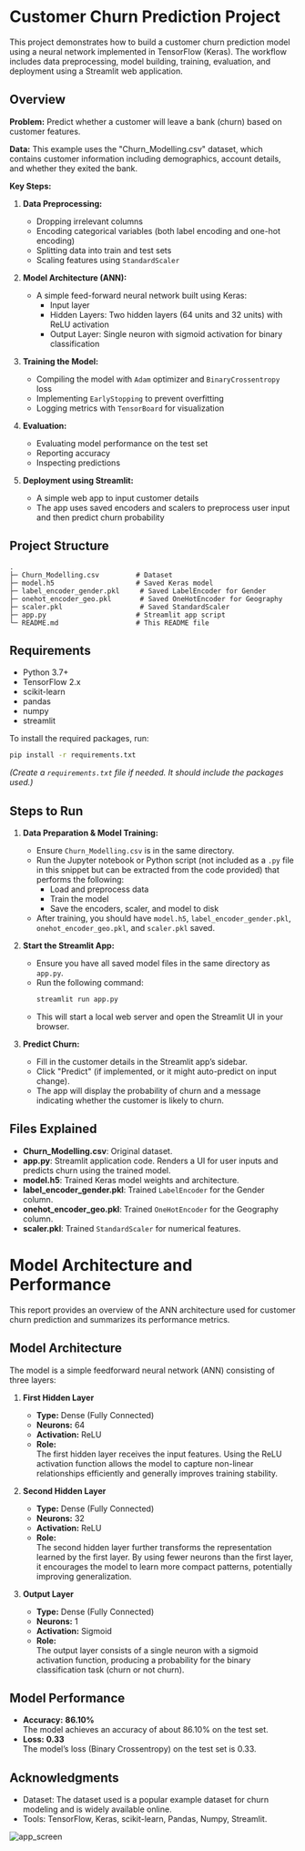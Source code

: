# Customer Churn Prediction Project

This project demonstrates how to build a customer churn prediction model using a neural network implemented in TensorFlow (Keras). The workflow includes data preprocessing, model building, training, evaluation, and deployment using a Streamlit web application.

## Overview

**Problem:** Predict whether a customer will leave a bank (churn) based on customer features.

**Data:** This example uses the "Churn_Modelling.csv" dataset, which contains customer information including demographics, account details, and whether they exited the bank.

**Key Steps:**
1. **Data Preprocessing:**  
   - Dropping irrelevant columns  
   - Encoding categorical variables (both label encoding and one-hot encoding)  
   - Splitting data into train and test sets  
   - Scaling features using `StandardScaler`

2. **Model Architecture (ANN):**  
   - A simple feed-forward neural network built using Keras:
     - Input layer
     - Hidden Layers: Two hidden layers (64 units and 32 units) with ReLU activation
     - Output Layer: Single neuron with sigmoid activation for binary classification

3. **Training the Model:**  
   - Compiling the model with `Adam` optimizer and `BinaryCrossentropy` loss  
   - Implementing `EarlyStopping` to prevent overfitting
   - Logging metrics with `TensorBoard` for visualization

4. **Evaluation:**  
   - Evaluating model performance on the test set  
   - Reporting accuracy  
   - Inspecting predictions

5. **Deployment using Streamlit:**  
   - A simple web app to input customer details  
   - The app uses saved encoders and scalers to preprocess user input and then predict churn probability

## Project Structure

```
.
├─ Churn_Modelling.csv         # Dataset
├─ model.h5                    # Saved Keras model
├─ label_encoder_gender.pkl     # Saved LabelEncoder for Gender
├─ onehot_encoder_geo.pkl       # Saved OneHotEncoder for Geography
├─ scaler.pkl                   # Saved StandardScaler
├─ app.py                      # Streamlit app script
└─ README.md                   # This README file
```

## Requirements

- Python 3.7+
- TensorFlow 2.x
- scikit-learn
- pandas
- numpy
- streamlit

To install the required packages, run:

```bash
pip install -r requirements.txt
```

*(Create a `requirements.txt` file if needed. It should include the packages used.)*

## Steps to Run

1. **Data Preparation & Model Training:**
   - Ensure `Churn_Modelling.csv` is in the same directory.
   - Run the Jupyter notebook or Python script (not included as a `.py` file in this snippet but can be extracted from the code provided) that performs the following:
     - Load and preprocess data
     - Train the model
     - Save the encoders, scaler, and model to disk
   - After training, you should have `model.h5`, `label_encoder_gender.pkl`, `onehot_encoder_geo.pkl`, and `scaler.pkl` saved.

2. **Start the Streamlit App:**
   - Ensure you have all saved model files in the same directory as `app.py`.
   - Run the following command:
     ```bash
     streamlit run app.py
     ```
   - This will start a local web server and open the Streamlit UI in your browser.

3. **Predict Churn:**
   - Fill in the customer details in the Streamlit app’s sidebar.
   - Click "Predict" (if implemented, or it might auto-predict on input change).
   - The app will display the probability of churn and a message indicating whether the customer is likely to churn.

## Files Explained

- **Churn_Modelling.csv**: Original dataset.
- **app.py**: Streamlit application code. Renders a UI for user inputs and predicts churn using the trained model.
- **model.h5**: Trained Keras model weights and architecture.
- **label_encoder_gender.pkl**: Trained `LabelEncoder` for the Gender column.
- **onehot_encoder_geo.pkl**: Trained `OneHotEncoder` for the Geography column.
- **scaler.pkl**: Trained `StandardScaler` for numerical features.

# Model Architecture and Performance

This report provides an overview of the ANN architecture used for customer churn prediction and summarizes its performance metrics.

## Model Architecture

The model is a simple feedforward neural network (ANN) consisting of three layers:

1. **First Hidden Layer**  
   - **Type:** Dense (Fully Connected)  
   - **Neurons:** 64  
   - **Activation:** ReLU  
   - **Role:**  
     The first hidden layer receives the input features. Using the ReLU activation function allows the model to capture non-linear relationships efficiently and generally improves training stability.

2. **Second Hidden Layer**  
   - **Type:** Dense (Fully Connected)  
   - **Neurons:** 32  
   - **Activation:** ReLU  
   - **Role:**  
     The second hidden layer further transforms the representation learned by the first layer. By using fewer neurons than the first layer, it encourages the model to learn more compact patterns, potentially improving generalization.

3. **Output Layer**  
   - **Type:** Dense (Fully Connected)  
   - **Neurons:** 1  
   - **Activation:** Sigmoid  
   - **Role:**  
     The output layer consists of a single neuron with a sigmoid activation function, producing a probability for the binary classification task (churn or not churn).

## Model Performance

- **Accuracy:** **86.10%**  
  The model achieves an accuracy of about 86.10% on the test set.
- **Loss:** **0.33**  
  The model’s loss (Binary Crossentropy) on the test set is 0.33. 

## Acknowledgments

- Dataset: The dataset used is a popular example dataset for churn modeling and is widely available online.
- Tools: TensorFlow, Keras, scikit-learn, Pandas, Numpy, Streamlit.


![app_screen](https://github.com/user-attachments/assets/79ed7d4f-2822-49ad-9503-1b0310653032)
